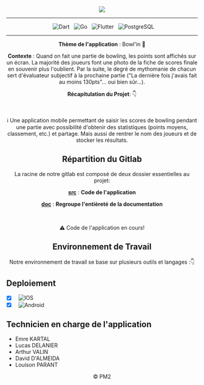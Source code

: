 <div align = center>

  <img src="https://codefirst.iut.uca.fr/git/BowlDev/Bowl_in/raw/branch/master/Documentation/Banner-Bowlin.png" />
    
</div>
<div align = center>

---

&nbsp; ![Dart](https://img.shields.io/badge/Dart-000?style=for-the-badge&logo=dart&logoColor=blue&color=white)
&nbsp; ![Go](https://img.shields.io/badge/GO-000?style=for-the-badge&logo=go&logoColor=white&color=blue)
&nbsp; ![Flutter](https://img.shields.io/badge/Flutter-000?style=for-the-badge&logo=flutter&logoColor=blue&color=white)
&nbsp; ![PostgreSQL](https://img.shields.io/badge/Postgresql-000?style=for-the-badge&logo=postgresql&logoColor=white&color=9a63ff)

---


**Thème de l'application** : Bowl'in :bowling:

**Contexte** : Quand on fait une partie de bowling, les points sont affichés sur un écran. La majorité des joueurs font une photo de la fiche de scores finale en souvenir plus l'oublient. Par la suite, le degré de mythomanie de chacun sert d'évaluateur subjectif à la prochaine partie ("La dernière fois j'avais fait au moins 130pts"... oui bien sûr...).

**Récapitulation du Projet**: 👇

</br>

:information_source: Une application mobile permettant de saisir les scores de bowling pendant une partie avec possibilité d'obtenir des statistiques (points moyens, classement, etc.) et partage. Mais aussi de rentrer le nom des joueurs et de stocker les résultats.


## Répartition du Gitlab

La racine de notre gitlab est composé de deux dossier essentielles au projet:

[**src**](src) : **Code de l'application**

[**doc**](doc) : **Regroupe l'entièreté  de la documentation**

</br>

:warning: Code de l'application en cours!

## Environnement de Travail

Notre environnement de travail se base sur plusieurs outils et langages :👇


</div>

## Deploiement
- [x] &nbsp; ![IOS](https://img.shields.io/badge/IOS-000?style=for-the-badge&logo=apple&logoColor=black&color=white)
- [x] &nbsp; ![Android](https://img.shields.io/badge/Android-000?style=for-the-badge&logo=android&logoColor=white&color=green)

## Technicien en charge de l'application

- Emre KARTAL 
- Lucas DELANIER
- Arthur VALIN 
- David D'ALMEIDA
- Louison PARANT

<div align = center>
© PM2
</div>